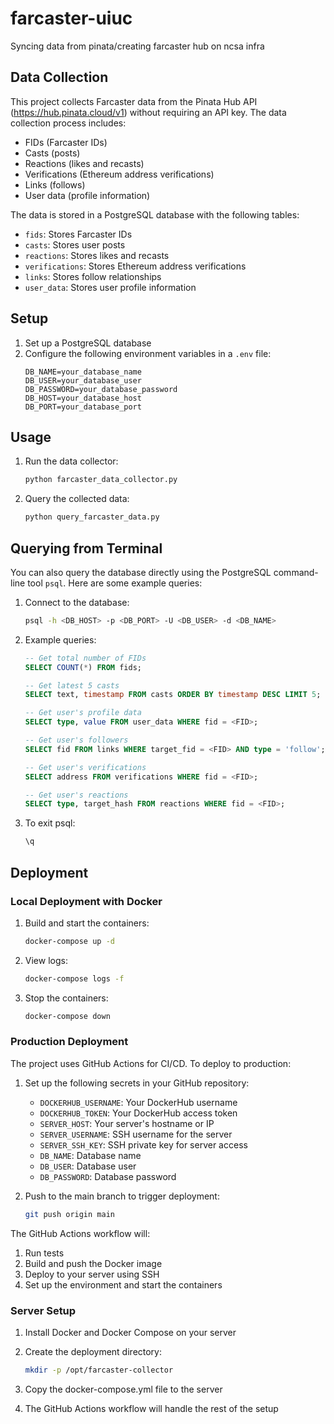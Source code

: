 # farcaster-uiuc
Syncing data from pinata/creating farcaster hub on ncsa infra

## Data Collection

This project collects Farcaster data from the Pinata Hub API (https://hub.pinata.cloud/v1) without requiring an API key. The data collection process includes:

- FIDs (Farcaster IDs)
- Casts (posts)
- Reactions (likes and recasts)
- Verifications (Ethereum address verifications)
- Links (follows)
- User data (profile information)

The data is stored in a PostgreSQL database with the following tables:
- `fids`: Stores Farcaster IDs
- `casts`: Stores user posts
- `reactions`: Stores likes and recasts
- `verifications`: Stores Ethereum address verifications
- `links`: Stores follow relationships
- `user_data`: Stores user profile information

## Setup

1. Set up a PostgreSQL database
2. Configure the following environment variables in a `.env` file:
   ```
   DB_NAME=your_database_name
   DB_USER=your_database_user
   DB_PASSWORD=your_database_password
   DB_HOST=your_database_host
   DB_PORT=your_database_port
   ```

## Usage

1. Run the data collector:
   ```bash
   python farcaster_data_collector.py
   ```

2. Query the collected data:
   ```bash
   python query_farcaster_data.py
   ```

## Querying from Terminal

You can also query the database directly using the PostgreSQL command-line tool `psql`. Here are some example queries:

1. Connect to the database:
   ```bash
   psql -h <DB_HOST> -p <DB_PORT> -U <DB_USER> -d <DB_NAME>
   ```

2. Example queries:
   ```sql
   -- Get total number of FIDs
   SELECT COUNT(*) FROM fids;

   -- Get latest 5 casts
   SELECT text, timestamp FROM casts ORDER BY timestamp DESC LIMIT 5;

   -- Get user's profile data
   SELECT type, value FROM user_data WHERE fid = <FID>;

   -- Get user's followers
   SELECT fid FROM links WHERE target_fid = <FID> AND type = 'follow';

   -- Get user's verifications
   SELECT address FROM verifications WHERE fid = <FID>;

   -- Get user's reactions
   SELECT type, target_hash FROM reactions WHERE fid = <FID>;
   ```

3. To exit psql:
   ```sql
   \q
   ```

## Deployment

### Local Deployment with Docker

1. Build and start the containers:
   ```bash
   docker-compose up -d
   ```

2. View logs:
   ```bash
   docker-compose logs -f
   ```

3. Stop the containers:
   ```bash
   docker-compose down
   ```

### Production Deployment

The project uses GitHub Actions for CI/CD. To deploy to production:

1. Set up the following secrets in your GitHub repository:
   - `DOCKERHUB_USERNAME`: Your DockerHub username
   - `DOCKERHUB_TOKEN`: Your DockerHub access token
   - `SERVER_HOST`: Your server's hostname or IP
   - `SERVER_USERNAME`: SSH username for the server
   - `SERVER_SSH_KEY`: SSH private key for server access
   - `DB_NAME`: Database name
   - `DB_USER`: Database user
   - `DB_PASSWORD`: Database password

2. Push to the main branch to trigger deployment:
   ```bash
   git push origin main
   ```

The GitHub Actions workflow will:
1. Run tests
2. Build and push the Docker image
3. Deploy to your server using SSH
4. Set up the environment and start the containers

### Server Setup

1. Install Docker and Docker Compose on your server
2. Create the deployment directory:
   ```bash
   mkdir -p /opt/farcaster-collector
   ```

3. Copy the docker-compose.yml file to the server
4. The GitHub Actions workflow will handle the rest of the setup
